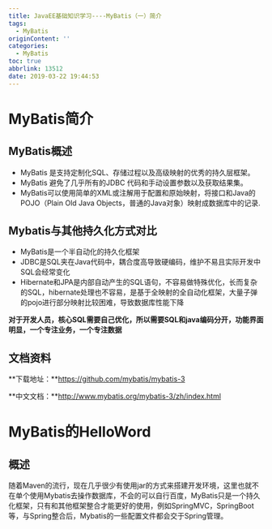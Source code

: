 ```yaml
---
title: JavaEE基础知识学习----MyBatis（一）简介
tags:
  - MyBatis
originContent: ''
categories:
  - MyBatis
toc: true
abbrlink: 13512
date: 2019-03-22 19:44:53
---
```

# MyBatis简介

## MyBatis概述

- MyBatis 是支持定制化SQL、存储过程以及高级映射的优秀的持久层框架。
- MyBatis 避免了几乎所有的JDBC 代码和手动设置参数以及获取结果集。
- MyBatis可以使用简单的XML或注解用于配置和原始映射，将接口和Java的POJO（Plain Old Java Objects，普通的Java对象）映射成数据库中的记录.
<!-- more -->
## Mybatis与其他持久化方式对比

- MyBatis是一个半自动化的持久化框架
- JDBC是SQL夹在Java代码中，耦合度高导致硬编码，维护不易且实际开发中SQL会经常变化
- Hibernate和JPA是内部自动产生的SQL语句，不容易做特殊优化，长而复杂的SQL，hibernate处理也不容易，是基于全映射的全自动化框架，大量子弹的pojo进行部分映射比较困难，导致数据库性能下降

**对于开发人员，核心SQL需要自己优化，所以需要SQL和java编码分开，功能界面明显，一个专注业务，一个专注数据**

## 文档资料

**下载地址：**https://github.com/mybatis/mybatis-3

**中文文档：**http://www.mybatis.org/mybatis-3/zh/index.html

# MyBatis的HelloWord

## 概述

随着Maven的流行，现在几乎很少有使用jar的方式来搭建开发环境，这里也就不在单个使用Mybatis去操作数据库，不会的可以自行百度，MyBatis只是一个持久化框架，只有和其他框架整合才能更好的使用，例如SpringMVC，SpringBoot等，与Spring整合后，Mybatis的一些配置文件都会交于Spring管理。